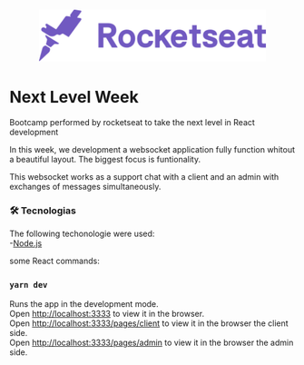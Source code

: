 <h1 align="center">
    <img alt="Semana Omnistack" src="public/images/rocketseat.svg" width="400px" />
</h1>

# Next Level Week

Bootcamp performed by rocketseat to take the next level in React development

In this week, we development a websocket application fully function whitout a beautiful layout. The biggest focus is funtionality.

This websocket works as a support chat with a client and an admin with exchanges of messages simultaneously.

### 🛠 Tecnologias

The following techonologie were used:\
-[Node.js](https://nodejs.org/en/)

some React commands:

### `yarn dev`
Runs the app in the development mode.\
Open [http://localhost:3333](http://localhost:3333) to view it in the browser.\
Open [http://localhost:3333/pages/client](http://localhost:3333/pages/client) to view it in the browser the client side.\
Open [http://localhost:3333/pages/admin](http://localhost:3333/pages/admin) to view it in the browser the admin side.
